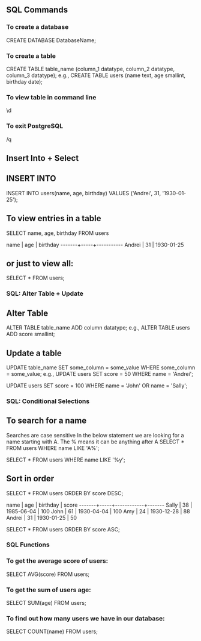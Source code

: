 ## SQL Commands


### To create a database
CREATE DATABASE DatabaseName;

### To create a table
CREATE TABLE table_name (column_1 datatype, column_2 datatype, column_3 datatype);
e.g.,
CREATE TABLE users (name text, age smallint, birthday date);

### To view table in command line
\d

### To exit PostgreSQL
/q


## Insert Into + Select

## INSERT INTO
INSERT INTO users(name, age, birthday) VALUES ('Andrei', 31, '1930-01-25');

## To view entries in a table
SELECT name, age, birthday FROM users

 name  | age |  birthday
-------+-----+-----------
Andrei |  31 | 1930-01-25

## or just to view all:
SELECT * FROM users;


### SQL: Alter Table + Update

## Alter Table
ALTER TABLE table_name ADD column datatype;
e.g.,
ALTER TABLE users ADD score smallint;

## Update a table
UPDATE table_name
SET some_column = some_value
WHERE some_column = some_value;
e.g.,
UPDATE users SET score = 50 WHERE name = 'Andrei';

UPDATE users SET score = 100 WHERE name = 'John' OR name = 'Sally';

### SQL: Conditional Selections

## To search for a name
Searches are case sensitive 
In the below statement we are looking for a name starting with A. 
The % means it can be anything after A
SELECT * FROM users WHERE name LIKE 'A%';

SELECT * FROM users WHERE name LIKE '%y';

## Sort in order
SELECT * FROM users ORDER BY score DESC;

 name  | age |  birthday  | score
-------+-----+------------+-------
Sally  |  38 | 1985-06-04 |   100
John   |  61 | 1930-04-04 |   100
Amy    |  24 | 1930-12-28 |    88
Andrei |  31 | 1930-01-25 |    50

SELECT * FROM users ORDER BY score ASC;


### SQL Functions

### To get the average score of users:
SELECT AVG(score) FROM users;

### To get the sum of users age:
SELECT SUM(age) FROM users;

### To find out how many users we have in our database:
SELECT COUNT(name) FROM users;

